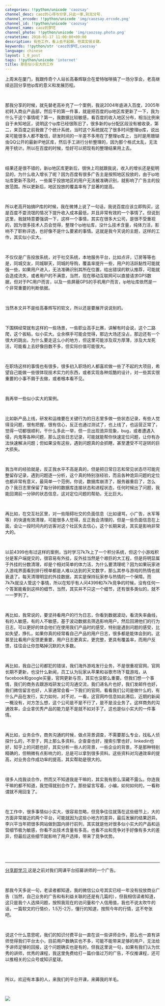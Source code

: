 ```yaml
---
categories: !!python/unicode 'caozsay'
channel_desc: caoz的心得与分享,只此一家,别无分号.
channel_ercode: !!python/unicode 'img/caozsay.ercode.png'
channel_id: !!python/unicode 'caozsay'
channel_name: caoz的梦呓
channel_photo: !!python/unicode 'img/caozsay.photo.png'
createtime: 2018-01-17 11:00:00+00:00
description: 有些工作，看上去不起眼，但其实很关键。
keywords: !!python/str 'caoz的梦呓,caozsay'
language: chinese
layout: 1_0_post
tags: !!python/unicode 'internet'
title: 那些似小实大的工作
---
```

<div class="rich_media_content" id="js_content">
<p>
         上周末在厦门，我跟传奇个人站长高春辉联合在爱特咖啡搞了一场分享会，老高继续巡回分享他ip库的意义和发展历程。
        </p>
<p>
<br/>
</p>
<p>
         那我分享的时候，就先替老高补充了一个案例，我说2004年底进入百度，2005年初转入商业产品部，然后干的第一件事，就是把百度的ip地区库更新了一下，我为什么干这个事情呢？第一，我数据比较敏感，看百度的收入地区分布，相当比例来自于未知地区，说明这个ip库已经很陈旧了，很多新的ip分配区段没有被收录，第二，来百度之前我做了个统计系统，当时这个系统就花了很多时间整理ip库，说出来可能很多人都不敢信，研发时间的一半差不多用在了整理ip库上，当时是用珊瑚虫QQ公开的最新IP地区库，然后手工进行分析整理的，因为那个格式太乱，无法用于统计。所以在百度的时候，恰好可以把现有的整理结果用上去。
        </p>
<p>
<br/>
</p>
<p>
         结果还是很不错的，新ip地区库更新后，很快上司就跟我说，收入的增长还是挺明显的，为什么收入增长了呢？因为百度有很多广告主是按照地区投放的，由于ip地址库更新不及时，一些属于投放地区的用户无法被准确识别，就影响了广告主的投放范围。所以更新后，地区投放的覆盖率有了显著的提高。
        </p>
<p>
<br/>
</p>
<p>
         所以老高开始搞IP库的时候，我在微博上说了一句话，我说百度应该立即购买，这是百度不耍流氓的情况下提升收入成本最低，并且非常有效的一个事情了。但说到这里，我就特意要强调一下，这样一个事情，其实在很多大公司，是很不受重视的，因为很多技术人员会觉得，整理个ip地址库，没什么技术含量，纯体力活，影响不了职称评选，也好像不是什么要紧的事情。这就是我今天说的主题，这样的工作，其实似小实大。
        </p>
<p>
<br/>
</p>
<p>
         不仅仅是广告投放系统，对于社交系统，本地服务平台，比如点评，订房等等也是，同城交友，同城聊天，同城的导购，覆盖率提升一些，用户的活跃黏性可能就强一些，如果用户进入，无法准确识别其所在位置，给出错误的默认推荐，可能就会造成流失，或者用户的不满意，当然，现在移动互联网可以直接请求GPS数据，但对于PC用户而言，以及一些屏蔽GPS的手机用户而言，ip地址库依然是一个非常重要的判断依据。
        </p>
<p>
<br/>
</p>
<p>
         当然本文并不是给高春辉写的软文，所以还是要展开说说别的。
        </p>
<p>
<br/>
</p>
<p>
         下围棋经常就有这样的一些场景，一些职业高手比赛，讲解有时会说，这个二路爬，这个扳粘，似小实大。业余棋手可能会觉得，那边大场还没占，那边还有一个很大的跳出，为什么要走这么小的地方，但这里可能涉及双方厚薄，涉及大龙死活，可能看上去好像目数不多，但实际价值可能很大。
        </p>
<p>
<br/>
</p>
<p>
         在职场这样的事情也有很多，很多初入职场的人都喜欢做一些了不起的大项目，希望自己能做一些很体现技术实力的东西，或者实现各种炫酷的设计，对一些其实很重要的小事不屑于去做，或者根本看不见。
        </p>
<p>
<br/>
</p>
<p>
         我再举一些似小实大的案例。
        </p>
<p>
<br/>
</p>
<p>
         比如新产品上线，研发和运维要在关键行为的日志里多做一些状态记录，有些人觉得没问题，很有把握，很有信心，反正也通过测试了，也上线了，也运营正常了，觉得一切都很顺利，干什么多此一举，但一旦出现诡异现象，bug，或者遭遇入侵，内鬼等各种问题，那么这些日志记录，可能就能帮你快速定位问题，让你有办法快速解决问题；但如果没有这些，遇到问题真的会抓瞎，甚至遭受不可逆转的巨大损失。
        </p>
<p>
<br/>
</p>
<p>
         我当年的经验就是，反正我水平不高是真的，但是把日常日志和常见状态尽可能完整留存记录，遇到问题逐一分析，这个真的特别涨经验，而且各种诡异问题的定位也都非常有意义，最简单一个范例，你说，数据库崩溃了，服务器重启了，怎么办？我日志里保留了每分钟的数据库连接状态和进程状态，任何时候出了问题，我能回溯前一分钟的状态信息，这对定位问题的帮助，无比巨大。
        </p>
<p>
<br/>
</p>
<p>
         再比如，在交互社区里，对一些阻碍社交的负面信息（比如谩骂，小广告，水军等等）的快速有效清理，可能很多人觉得，反正我会清理的，但是一些负面信息在上面，会让一段时间内的访客对这个社区失去信心，这个长期来说，其实是影响非常大的。
        </p>
<p>
<br/>
</p>
<p>
         以前4399也有过这样的案例，当时学习7k7k上了一个积分系统，但这个小游戏积分是客户端提交的，很容易有外挂，反外挂当然是个艰巨的大工程，但是将明显属于外挂的分数清理，却是个相对简单的体力活，为什么要清理呢？因为如果玩家进入游戏界面看到排行榜单都是人难以达到的天文数字，那么其参与游戏的热情也就衰退了。每天清理明显的外挂数据，其实是保持玩家参与热情的一个保障。而7k7k就没人管这个事情，所以在知乎有人问4399和7k7k竞争的时候，没有任何一个答案能看到这样的细节，当然，其实并不只这一个细节，还有很多类似的，就不一一罗列了。
        </p>
<p>
<br/>
</p>
<p>
         再比如，我常说的，要坚持看用户的行为日志，你看到数据波动，看流失率曲线，有的人敏感，有的人不敏感，基于波动数据去筛选影响用户，然后回溯他们的行为日志，可以更好的体会他们在使用我们产品时的感受，特别是遇到问题的感受，比如失望，挣扎，如果你真的经常看自己产品的用户日志，很多都是能体会到的。这甚至比看用户反馈更重要，用户日志更真实，更完整，更具有覆盖率，而用户反馈，往往会让你忽略掉沉默的大多数。
        </p>
<p>
<br/>
</p>
<p>
         再比如，我自己公司都犯的错误，我们海外游戏发行业务，不是很重视官网，官网长期不更新，也没什么新闻，员工认为玩家从苹果和谷歌市场下载游戏，从facebook和google买量，官网更新与否，其实也没那么重要。但我们想一个事情，我们的商务去跟游戏研发公司沟通交流，我们递名片也好，我们发邮件也好，我们微信留言也好，人家通常会看一下我们的官网，看看我们公司是做什么的，有什么产品在发行，实力如何，对不对，一看，这官网咋信息如此滞后，近期的新闻一概没有，对方怎么想，这个公司是不是不行了，是不是没业务了。这样商务的沟通效率，企业拿优秀产品的能力是不是就不如对手了。这也是似小实大的一件事情。
        </p>
<p>
<br/>
</p>
<p>
         再比如，业务合作，商务沟通的时候，做点背景调查，不需要那么专业，找私人侦探什么的，不至于，网上那么多资料，企查查也好，搜索引擎也好，linkedin也好，知乎上的问题也好，其实分析一些人的背景，一些企业的背景，不是那种特别精确的，但稍微有点影响力的，总是可以拿到很多资料。这些资料对沟通效率的提高，对业务合作成功率的提高，其实帮助是很大的。
        </p>
<p>
<br/>
</p>
<p>
         很多人找我谈合作，然而又不知道我是干嘛的，其实我有那么深藏不露么。你连我干嘛的都不知道，我觉得就别合作了。那些留言写着，小编，如何如何的，一看称谓就不用回复了。
        </p>
<p>
<br/>
</p>
<p>
         在工作中，很多事情似小实大，很容易忽略，但竞争往往就落在这些细节上，大的方面非常接近的两个平台，可能就因为这些小地方的差异，最后发展的结果迥异。李兴平当年把很多网站做到国内排行前列，其实就是他对很多似小实大的产品和运营细节极为敏感，你看不出技术含量有多高，也看不出和竞争对手好像有多大的差异，但最后这些细节就影响了用户选择，带来了竞争优势。
        </p>
<p>
<br/>
</p>
<p>
<br/>
</p>
<hr/>
<p>
<a href="http://mp.weixin.qq.com/s?__biz=MzI0MjA1Mjg2Ng==&amp;mid=2649867506&amp;idx=1&amp;sn=7b346621ab84aa847a60022de145a728&amp;chksm=f1075e9fc670d789d2de0ef91bfaa34d5292cc264c14a937c96ef1c06f4199a8a8226310c046&amp;scene=21#wechat_redirect" target="_blank">
          分享即学习
         </a>
         这是之前对我们网课平台招募讲师的一个广告。
        </p>
<p>
<br/>
</p>
<p>
         那我今天多说一句，老读者都知道，我的微信公众号其实已经一年没有投放商业广告（当然，自己业务的广告和有利益关联的还是有几篇的），但我相信读者知道，这只是我个人选择问题，按照我现在的访问量和个人信用值，我也不说太吹牛的话，一篇软文的行情价，1.5万-2万，懂行的知道，按照今年的行情，这不夸张吧。
         <br/>
</p>
<p>
<br/>
</p>
<p>
         说这个什么意思呢，我们的知识付费平台一直在谈一些讲师合作，那么也一直有讲师觉得我们平台太小，目前用户数确实也不多，可能不能带来足够的用户，无法给予讲师足够的回报，这个问题确实也是有的，但我这里说一句，如果有我们认为优秀的讲师，优秀的课程，我这里免费给打一篇价值过万的广告，不仅推课程，还可以推相关的公众号或知识星球。
        </p>
<p>
<br/>
</p>
<p>
         所以，欢迎有本事的人，来我们的平台开课，来薅我的羊毛。
        </p>
<p>
<br/>
</p>
<p>
<img class="" data-ratio="1.0909090909090908" data-s="300,640" data-src="" data-type="png" data-w="660" src="{{ '/img/nBKX0s8fer3WuKq98PaBcqJbk7aicR1UmRSv4SQCibBBCZRECe4wUicSXAkkmmRzK3yWTop2HWIn0rdbUvExEph7A.png' | prepend: site.img | replace: '//','/' }}"/>
</p>
<p>
<br/>
</p>
<p>
<br/>
</p>
</div>
